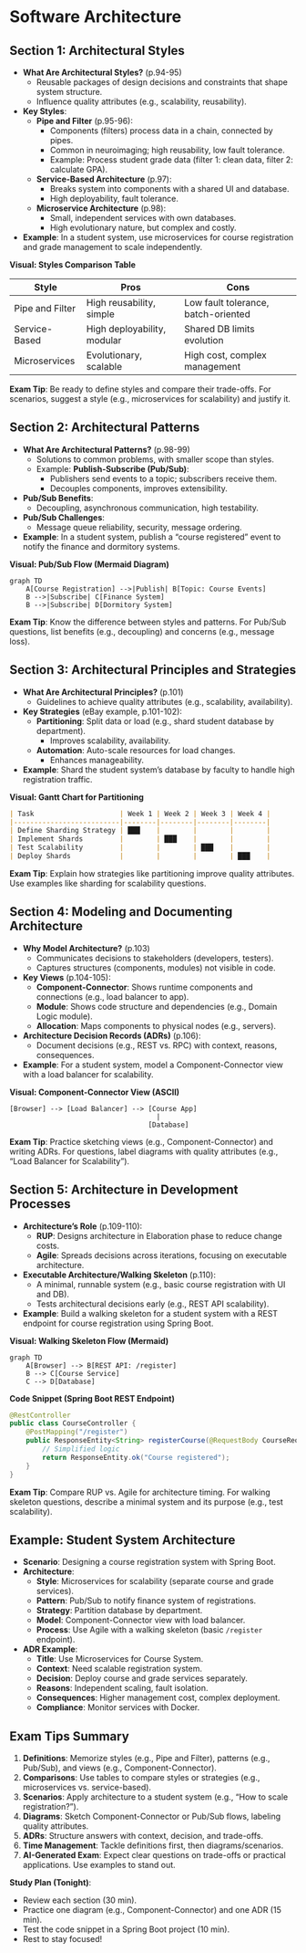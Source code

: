 # Software Architecture

## Section 1: Architectural Styles
- **What Are Architectural Styles?** (p.94-95)
  - Reusable packages of design decisions and constraints that shape system structure.
  - Influence quality attributes (e.g., scalability, reusability).
- **Key Styles**:
  - **Pipe and Filter** (p.95-96):
    - Components (filters) process data in a chain, connected by pipes.
    - Common in neuroimaging; high reusability, low fault tolerance.
    - Example: Process student grade data (filter 1: clean data, filter 2: calculate GPA).
  - **Service-Based Architecture** (p.97):
    - Breaks system into components with a shared UI and database.
    - High deployability, fault tolerance.
  - **Microservice Architecture** (p.98):
    - Small, independent services with own databases.
    - High evolutionary nature, but complex and costly.
- **Example**: In a student system, use microservices for course registration and grade management to scale independently.

**Visual: Styles Comparison Table**

| Style                | Pros                              | Cons                              |
|----------------------|-----------------------------------|-----------------------------------|
| Pipe and Filter      | High reusability, simple          | Low fault tolerance, batch-oriented |
| Service-Based        | High deployability, modular       | Shared DB limits evolution        |
| Microservices        | Evolutionary, scalable            | High cost, complex management     |

**Exam Tip**: Be ready to define styles and compare their trade-offs. For scenarios, suggest a style (e.g., microservices for scalability) and justify it.

## Section 2: Architectural Patterns
- **What Are Architectural Patterns?** (p.98-99)
  - Solutions to common problems, with smaller scope than styles.
  - Example: **Publish-Subscribe (Pub/Sub)**:
    - Publishers send events to a topic; subscribers receive them.
    - Decouples components, improves extensibility.
- **Pub/Sub Benefits**:
  - Decoupling, asynchronous communication, high testability.
- **Pub/Sub Challenges**:
  - Message queue reliability, security, message ordering.
- **Example**: In a student system, publish a “course registered” event to notify the finance and dormitory systems.

**Visual: Pub/Sub Flow (Mermaid Diagram)**

```mermaid
graph TD
    A[Course Registration] -->|Publish| B[Topic: Course Events]
    B -->|Subscribe| C[Finance System]
    B -->|Subscribe| D[Dormitory System]
```

**Exam Tip**: Know the difference between styles and patterns. For Pub/Sub questions, list benefits (e.g., decoupling) and concerns (e.g., message loss).

## Section 3: Architectural Principles and Strategies
- **What Are Architectural Principles?** (p.101)
  - Guidelines to achieve quality attributes (e.g., scalability, availability).
- **Key Strategies** (eBay example, p.101-102):
  - **Partitioning**: Split data or load (e.g., shard student database by department).
    - Improves scalability, availability.
  - **Automation**: Auto-scale resources for load changes.
    - Enhances manageability.
- **Example**: Shard the student system’s database by faculty to handle high registration traffic.

**Visual: Gantt Chart for Partitioning**

```markdown
| Task                     | Week 1 | Week 2 | Week 3 | Week 4 |
|--------------------------|--------|--------|--------|--------|
| Define Sharding Strategy | ███    |        |        |        |
| Implement Shards         |        | ███    |        |        |
| Test Scalability         |        |        | ███    |        |
| Deploy Shards            |        |        |        | ███    |
```

**Exam Tip**: Explain how strategies like partitioning improve quality attributes. Use examples like sharding for scalability questions.

## Section 4: Modeling and Documenting Architecture
- **Why Model Architecture?** (p.103)
  - Communicates decisions to stakeholders (developers, testers).
  - Captures structures (components, modules) not visible in code.
- **Key Views** (p.104-105):
  - **Component-Connector**: Shows runtime components and connections (e.g., load balancer to app).
  - **Module**: Shows code structure and dependencies (e.g., Domain Logic module).
  - **Allocation**: Maps components to physical nodes (e.g., servers).
- **Architecture Decision Records (ADRs)** (p.106):
  - Document decisions (e.g., REST vs. RPC) with context, reasons, consequences.
- **Example**: For a student system, model a Component-Connector view with a load balancer for scalability.

**Visual: Component-Connector View (ASCII)**

```
[Browser] --> [Load Balancer] --> [Course App]
                                    |
                                  [Database]
```

**Exam Tip**: Practice sketching views (e.g., Component-Connector) and writing ADRs. For questions, label diagrams with quality attributes (e.g., “Load Balancer for Scalability”).

## Section 5: Architecture in Development Processes
- **Architecture’s Role** (p.109-110):
  - **RUP**: Designs architecture in Elaboration phase to reduce change costs.
  - **Agile**: Spreads decisions across iterations, focusing on executable architecture.
- **Executable Architecture/Walking Skeleton** (p.110):
  - A minimal, runnable system (e.g., basic course registration with UI and DB).
  - Tests architectural decisions early (e.g., REST API scalability).
- **Example**: Build a walking skeleton for a student system with a REST endpoint for course registration using Spring Boot.

**Visual: Walking Skeleton Flow (Mermaid)**
```mermaid
graph TD
    A[Browser] --> B[REST API: /register]
    B --> C[Course Service]
    C --> D[Database]
```

**Code Snippet (Spring Boot REST Endpoint)**

```java
@RestController
public class CourseController {
    @PostMapping("/register")
    public ResponseEntity<String> registerCourse(@RequestBody CourseRequest request) {
        // Simplified logic
        return ResponseEntity.ok("Course registered");
    }
}
```

**Exam Tip**: Compare RUP vs. Agile for architecture timing. For walking skeleton questions, describe a minimal system and its purpose (e.g., test scalability).

## Example: Student System Architecture
- **Scenario**: Designing a course registration system with Spring Boot.
- **Architecture**:
  - **Style**: Microservices for scalability (separate course and grade services).
  - **Pattern**: Pub/Sub to notify finance system of registrations.
  - **Strategy**: Partition database by department.
  - **Model**: Component-Connector view with load balancer.
  - **Process**: Use Agile with a walking skeleton (basic `/register` endpoint).
- **ADR Example**:
  - **Title**: Use Microservices for Course System.
  - **Context**: Need scalable registration system.
  - **Decision**: Deploy course and grade services separately.
  - **Reasons**: Independent scaling, fault isolation.
  - **Consequences**: Higher management cost, complex deployment.
  - **Compliance**: Monitor services with Docker.

## Exam Tips Summary
1. **Definitions**: Memorize styles (e.g., Pipe and Filter), patterns (e.g., Pub/Sub), and views (e.g., Component-Connector).
2. **Comparisons**: Use tables to compare styles or strategies (e.g., microservices vs. service-based).
3. **Scenarios**: Apply architecture to a student system (e.g., “How to scale registration?”).
4. **Diagrams**: Sketch Component-Connector or Pub/Sub flows, labeling quality attributes.
5. **ADRs**: Structure answers with context, decision, and trade-offs.
6. **Time Management**: Tackle definitions first, then diagrams/scenarios.
7. **AI-Generated Exam**: Expect clear questions on trade-offs or practical applications. Use examples to stand out.

**Study Plan (Tonight)**:
- Review each section (30 min).
- Practice one diagram (e.g., Component-Connector) and one ADR (15 min).
- Test the code snippet in a Spring Boot project (10 min).
- Rest to stay focused!
